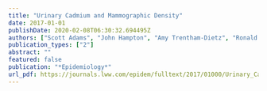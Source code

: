 ```yaml
---
title: "Urinary Cadmium and Mammographic Density"
date: 2017-01-01
publishDate: 2020-02-08T06:30:32.694495Z
authors: ["Scott Adams", "John Hampton", "Amy Trentham-Dietz", "Ronald Gangnon", "Martin Shafer", "Polly Newcomb"]
publication_types: ["2"]
abstract: ""
featured: false
publication: "*Epidemiology*"
url_pdf: https://journals.lww.com/epidem/fulltext/2017/01000/Urinary_Cadmium_and_Mammographic_Density.29.aspx
---
```


